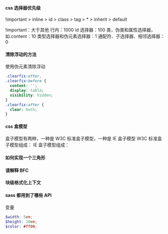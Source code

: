 #### css 选择器优先级

!important > inline > id > class > tag > \* > inherit > default

!important：大于其他
行内：1000
id 选择器：100
类，伪类和属性选择器，如.content：10
类型选择器和伪元素选择器：1
通配符、子选择器、相邻选择器：0

#### 清除浮动的方法

使用伪元素清除浮动

```css
.clearfix:after,
.clearfix:before {
  content: '';
  display: table;
  visibility: hidden;
}
.clearfix:after {
  clear: both;
}
```

#### css 盒模型

盒子模型有两种，一种是 W3C 标准盒子模型，一种是 IE 盒子模型
W3C 标准盒子模型组成：
IE 盒子模型组成：

#### 如何实现一个三角形

#### 请解释 BFC

**块级格式化上下文**

#### sass 都用到了哪些 API

变量

```scss
$width: 5em;
$height: 10em;
$color: #ff00;
```

